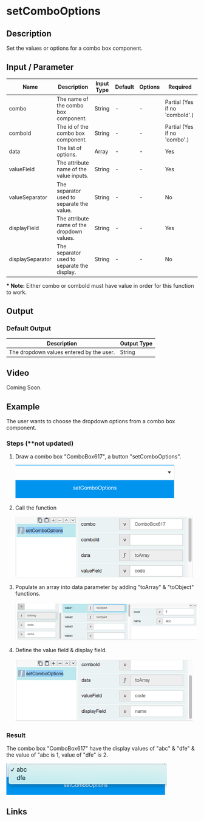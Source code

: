 # setComboOptions

## Description

Set the values or options for a combo box component.

## Input / Parameter

| Name | Description | Input Type | Default | Options | Required |
| ------ | ------ | ------ | ------ | ------ | ------ |
| combo | The name of the combo box component. | String | - | - | Partial (Yes if no 'comboId'.) |
| comboId | The id of the combo box component. | String | - | - | Partial (Yes if no 'combo'.) | 
| data | The list of options. | Array | - | - | Yes |
| valueField | The attribute name of the value inputs. | String | - | - | Yes |
| valueSeparator | The separator used to separate the value. | String | - | - | No |
| displayField | The attribute name of the dropdown values. | String | - | - | Yes |
| displaySeparator | The separator used to separate the display. | String | - | - | No |

__\* Note:__ Either combo or comboId must have value in order for this function to work.

## Output

### Default Output

| Description | Output Type |
| ------ | ------ |
| The dropdown values entered by the user. | String |

## Video

Coming Soon.

## Example

The user wants to choose the dropdown options from a combo box component.

### Steps (**not updated)

1. Draw a combo box "ComboBox617", a button "setComboOptions".

    ![](../../../../document/function/App/setComboOptions/setComboOptions-step-1.png?raw=true)
    

2. Call the function

    ![](../../../../document/function/App/setComboOptions/setComboOptions-step-2.png?raw=true)
    

3. Populate an array into data parameter by adding "toArray" & "toObject" functions.

    ![](../../../../document/function/App/setComboOptions/setComboOptions-step-3.png?raw=true)
    

4. Define the value field & display field.

    ![](../../../../document/function/App/setComboOptions/setComboOptions-step-4.png?raw=true)

### Result

The combo box "ComboBox617" have the display values of "abc" & "dfe" & the value of "abc is 1, value of "dfe" is 2.

![](../../../../document/function/App/setComboOptions/setComboOptions-result-1.png?raw=true)

## Links
